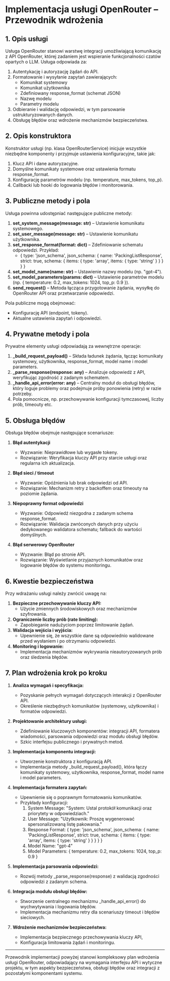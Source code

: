 # Implementacja usługi OpenRouter – Przewodnik wdrożenia

## 1. Opis usługi
Usługa OpenRouter stanowi warstwę integracji umożliwiającą komunikację z API OpenRouter, której zadaniem jest wspieranie funkcjonalności czatów opartych o LLM. Usługa odpowiada za:

1. Autentykację i autoryzację żądań do API.
2. Formatowanie i wysyłanie zapytań zawierających:
   - Komunikat systemowy
   - Komunikat użytkownika
   - Zdefiniowany response_format (schemat JSON)
   - Nazwę modelu
   - Parametry modelu
3. Odbieranie i walidację odpowiedzi, w tym parsowanie ustrukturyzowanych danych.
4. Obsługę błędów oraz wdrożenie mechanizmów bezpieczeństwa.

## 2. Opis konstruktora
Konstruktor usługi (np. klasa OpenRouterService) inicjuje wszystkie niezbędne komponenty i przyjmuje ustawienia konfiguracyjne, takie jak:

1. Klucz API i dane autoryzacyjne.
2. Domyślne komunikaty systemowe oraz ustawienia formatu response_format.
3. Konfigurację parametrów modelu (np. temperature, max_tokens, top_p).
4. Callbacki lub hooki do logowania błędów i monitorowania.

## 3. Publiczne metody i pola
Usługa powinna udostępniać następujące publiczne metody:

1. **set_system_message(message: str)** – Ustawienie komunikatu systemowego.
2. **set_user_message(message: str)** – Ustawienie komunikatu użytkownika.
3. **set_response_format(format: dict)** – Zdefiniowanie schematu odpowiedzi. Przykład:
   - { type: 'json_schema', json_schema: { name: 'PackingListResponse', strict: true, schema: { items: { type: 'array', items: { type: 'string' } } } } }
4. **set_model_name(name: str)** – Ustawienie nazwy modelu (np. "gpt-4").
5. **set_model_parameters(params: dict)** – Ustawienie parametrów modelu (np. { temperature: 0.2, max_tokens: 1024, top_p: 0.9 }).
6. **send_request()** – Metoda łącząca przygotowanie żądania, wysyłkę do OpenRouter API oraz przetwarzanie odpowiedzi.

Pola publiczne mogą obejmować:

- Konfigurację API (endpoint, tokeny).
- Aktualne ustawienia zapytań i odpowiedzi.

## 4. Prywatne metody i pola
Prywatne elementy usługi odpowiadają za wewnętrzne operacje:

1. **_build_request_payload()** – Składa ładunek żądania, łącząc komunikaty systemowy, użytkownika, response_format, model name i model parameters.
2. **_parse_response(response: any)** – Analizuje odpowiedź z API, weryfikując zgodność z zadanym schematem.
3. **_handle_api_error(error: any)** – Centralny moduł do obsługi błędów, który loguje problemy oraz podejmuje próby ponowienia (retry) w razie potrzeby.
4. Pola pomocnicze, np. przechowywanie konfiguracji tymczasowej, liczby prób, timeouty etc.

## 5. Obsługa błędów
Obsługa błędów obejmuje następujące scenariusze:

1. **Błąd autentykacji**
   - Wyzwanie: Nieprawidłowe lub wygasłe tokeny.
   - Rozwiązanie: Weryfikacja kluczy API przy starcie usługi oraz regularna ich aktualizacja.

2. **Błąd sieci / timeout**
   - Wyzwanie: Opóźnienia lub brak odpowiedzi od API.
   - Rozwiązanie: Mechanizm retry z backoffem oraz timeouty na poziomie żądania.

3. **Niepoprawny format odpowiedzi**
   - Wyzwanie: Odpowiedź niezgodna z zadanym schema response_format.
   - Rozwiązanie: Walidacja zwróconych danych przy użyciu dedykowanego walidatora schematu; fallback do wartości domyślnych.

4. **Błąd serwerowy OpenRouter**
   - Wyzwanie: Błąd po stronie API.
   - Rozwiązanie: Wyświetlanie przyjaznych komunikatów oraz logowanie błędów do systemu monitoringu.

## 6. Kwestie bezpieczeństwa
Przy wdrażaniu usługi należy zwrócić uwagę na:

1. **Bezpieczne przechowywanie kluczy API:**
   - Użycie zmiennych środowiskowych oraz mechanizmów szyfrowania.
2. **Ograniczenie liczby prób (rate limiting):**
   - Zapobieganie nadużyciom poprzez limitowanie żądań.
3. **Walidacja wejścia i wyjścia:**
   - Upewnienie się, że wszystkie dane są odpowiednio walidowane przed wysłaniem i po otrzymaniu odpowiedzi.
4. **Monitoring i logowanie:**
   - Implementacja mechanizmów wykrywania nieautoryzowanych prób oraz śledzenia błędów.

## 7. Plan wdrożenia krok po kroku
1. **Analiza wymagań i specyfikacja:**
   - Pozyskanie pełnych wymagań dotyczących interakcji z OpenRouter API.
   - Określenie niezbędnych komunikatów (systemowy, użytkownika) i formatów odpowiedzi.

2. **Projektowanie architektury usługi:**
   - Zdefiniowanie kluczowych komponentów: integracji API, formatera wiadomości, parsowania odpowiedzi oraz modułu obsługi błędów.
   - Szkic interfejsu publicznego i prywatnych metod.

3. **Implementacja komponentu integracji:**
   - Utworzenie konstruktora z konfiguracją API.
   - Implementacja metody _build_request_payload(), która łączy komunikaty systemowy, użytkownika, response_format, model name i model parameters.

4. **Implementacja formatera zapytań:**
   - Upewnienie się o poprawnym formatowaniu komunikatów.
   - Przykłady konfiguracji:
     1. System Message: "System: Ustal protokół komunikacji oraz priorytety w odpowiedziach."
     2. User Message: "Użytkownik: Proszę wygenerować spersonalizowaną listę pakowania." 
     3. Response Format: { type: 'json_schema', json_schema: { name: 'PackingListResponse', strict: true, schema: { items: { type: 'array', items: { type: 'string' } } } } }
     4. Model Name: "gpt-4"
     5. Model Parameters: { temperature: 0.2, max_tokens: 1024, top_p: 0.9 }

5. **Implementacja parsowania odpowiedzi:**
   - Rozwój metody _parse_response(response) z walidacją zgodności odpowiedzi z zadanym schema.

6. **Integracja modułu obsługi błędów:**
   - Stworzenie centralnego mechanizmu _handle_api_error() do wychwytywania i logowania błędów.
   - Implementacja mechanizmu retry dla scenariuszy timeout i błędów sieciowych.

7. **Wdrożenie mechanizmów bezpieczeństwa:**
   - Implementacja bezpiecznego przechowywania kluczy API,
   - Konfiguracja limitowania żądań i monitoringu.

---

Przewodnik implementacji powyżej stanowi kompleksowy plan wdrożenia usługi OpenRouter, odpowiadający na wymagania interfejsu API i wytyczne projektu, w tym aspekty bezpieczeństwa, obsługi błędów oraz integracji z pozostałymi komponentami systemu. 